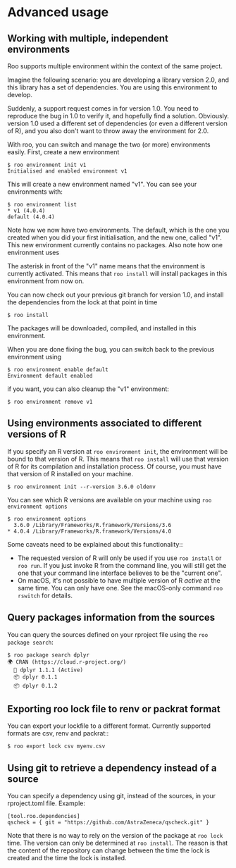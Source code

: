 # Advanced usage

## Working with multiple, independent environments

Roo supports multiple environment within the context of the same project.

Imagine the following scenario: you are developing a library version 2.0, and this
library has a set of dependencies. You are using this environment to develop.

Suddenly, a support request comes in for version 1.0. You need to reproduce the bug
in 1.0 to verify it, and hopefully find a solution. Obviously. version 1.0 used a
different set of dependencies (or even a different version of R), and you also
don't want to throw away the environment for 2.0.

With roo, you can switch and manage the two (or more) environments easily. First, create
a new environment

    $ roo environment init v1
    Initialised and enabled environment v1

This will create a new environment named "v1". You can see your environments with:

    $ roo environment list
    * v1 (4.0.4)
    default (4.0.4)

Note how we now have two environments. The default, which is the one you created when
you did your first initialisation, and the new one, called "v1". This new environment
currently contains no packages. Also note how one environment uses

The asterisk in front of the "v1" name means that the environment is currently activated.
This means that `roo install` will install packages in this environment from now on.

You can now check out your previous git branch for version 1.0, and install the dependencies
from the lock at that point in time

    $ roo install

The packages will be downloaded, compiled, and installed in this environment.

When you are done fixing the bug, you can switch back to the previous environment using

    $ roo environment enable default
    Environment default enabled

if you want, you can also cleanup the "v1" environment:

    $ roo environment remove v1

## Using environments associated to different versions of R

If you specify an R version at `roo environment init`, the environment will be
bound to that version of R. This means that `roo install` will use that version of R
for its compilation and installation process. Of course, you must have that version
of R installed on your machine.

    $ roo environment init --r-version 3.6.0 oldenv

You can see which R versions are available on your machine using `roo environment options`

    $ roo environment options
      3.6.0 /Library/Frameworks/R.framework/Versions/3.6
    * 4.0.4 /Library/Frameworks/R.framework/Versions/4.0

Some caveats need to be explained about this functionality::

- The requested version of R will only be used if you use `roo install` or `roo run`.
  If you just invoke R from the command line, you will still get the one that your
  command line interface believes to be the "current one".
- On macOS, it's not possible to have multiple version of R *active* at the same time.
  You can only have one. See the macOS-only command `roo rswitch` for details.


## Query packages information from the sources

You can query the sources defined on your rproject file using the `roo package search`:

    $ roo package search dplyr
    🌍 CRAN (https://cloud.r-project.org/)
      🌟 dplyr 1.1.1 (Active)
      📦 dplyr 0.1.1
      📦 dplyr 0.1.2


## Exporting roo lock file to renv or packrat format

You can export your lockfile to a different format. Currently supported formats
are csv, renv and packrat::

    $ roo export lock csv myenv.csv

## Using git to retrieve a dependency instead of a source

You can specify a dependency using git, instead of the sources, in your rproject.toml file. Example:

    [tool.roo.dependencies]
    qscheck = { git = "https://github.com/AstraZeneca/qscheck.git" }

Note that there is no way to rely on the version of the package at `roo lock` time.
The version can only be determined at `roo install`. The reason is that the content
of the repository can change between the time the lock is created and the time
the lock is installed.
